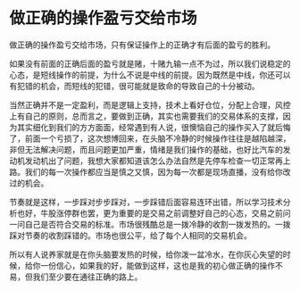 # 做正确的操作盈亏交给市场

 做正确的操作盈亏交给市场，只有保证操作上的正确才有后面的盈亏的胜利。
 
如果没有前面的正确后面的盈亏就是赌，十赌九输一点不为过，所以我们说稳定的心态，是短线操作的前提，为什么不说是中线的前提。因为既然是中线，你还可以有犯错的机会，而短线的犯错，很可能就是致命的导致自己的十分被动。

当然正确并不是一定盈利，而是逻辑上支持，技术上看好仓位，分配上合理，风控上有自己的原则，总而言之，要做到正确，其实也需要我们的交易体系的支撑，因为其实细化到我们的方方面面，经常遇到有人说，很懊恼自己的操作买入了就后悔了，前面一个亏损了，这次想博回来，在头脑不冷静的时候操作往往是越陷越深，非但无法解决问题，而且问题更加严重，情绪是我们操作的基础，也好比汽车的发动机发动机出了问题，我想大家都知道该怎么办法自然是先停车检查一切正常再上路。我们的每一次操作都应当是慎之又慎，因为每一次都是现场直播，没有给你改过的机会。

节奏就是这样，一步踩对步步踩对，一步踩错后面容易连环出错，所以学习技术分析也好，牛股涨停群也罢，更为重要的是交易之前调整好自己的心态，交易之前问一问自己是否符合交易的标准。市场很残酷总是一拨冷静的收割一拨发热的。一拨踩对节奏的收割踩错的。市场也很公平，给了每个人相同的交易机会。

 所以有人说养家就是在你头脑要发热的时候，给你泼一盆冷水，在你灰心失望的时候，给你一份信心，如果我的好，能做到这样，这也是我的初心做正确的操作不易，但我们至少要在通往正确的路上。